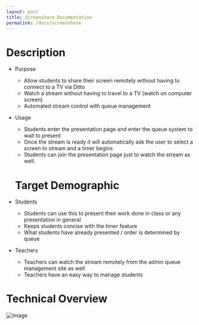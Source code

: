 ```yaml
---
layout: post
title: Screenshare Documentation
permalink: /docs/screenshare
---
```

# Description
- Purpose
	- Allow students to share their screen remotely without having to connect to a TV via Ditto
	- Watch a stream without having to travel to a TV (watch on computer screen)
	- Automated stream control with queue management
- Usage
	- Students enter the presentation page and enter the queue system to wait to present
	- Once the stream is ready it will automatically ask the user to select a screen to stream and  a timer begins
	- Students can join the presentation page just to watch the stream as well.
	
	# Target Demographic
- Students
	- Students can use this to present their work done in class or any presentation in general
	- Keeps students concise with the timer feature
	- What students have already presented / order is determined by queue
- Teachers
	- Teachers can watch the stream remotely from the admin queue management site as well
	- Teachers have an easy way to manage students
# Technical Overview
![Image](https://github.com/user-attachments/assets/979beec5-d9c7-49c5-81d4-f2ffe8b1ceb9)